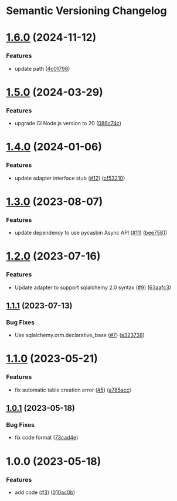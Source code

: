 # Semantic Versioning Changelog

# [1.6.0](https://github.com/officialpycasbin/async-sqlalchemy-adapter/compare/v1.5.0...v1.6.0) (2024-11-12)


### Features

* update path ([4c01798](https://github.com/officialpycasbin/async-sqlalchemy-adapter/commit/4c01798d7ad27c74da24a4e27bac673538dca079))

# [1.5.0](https://github.com/officialpycasbin/async-sqlalchemy-adapter/compare/v1.4.0...v1.5.0) (2024-03-29)


### Features

* upgrade CI Node.js version to 20 ([086c74c](https://github.com/officialpycasbin/async-sqlalchemy-adapter/commit/086c74cc8869f292533c1e082fe5b138e140fffe))

# [1.4.0](https://github.com/officialpycasbin/async-sqlalchemy-adapter/compare/v1.3.0...v1.4.0) (2024-01-06)


### Features

* update adapter interface stub ([#12](https://github.com/officialpycasbin/async-sqlalchemy-adapter/issues/12)) ([cf53210](https://github.com/officialpycasbin/async-sqlalchemy-adapter/commit/cf532104a94ac4bc9dd0f622a724acaa0f12a9b7))

# [1.3.0](https://github.com/officialpycasbin/async-sqlalchemy-adapter/compare/v1.2.0...v1.3.0) (2023-08-07)


### Features

* update dependency to use pycasbin Async API ([#11](https://github.com/officialpycasbin/async-sqlalchemy-adapter/issues/11)) ([bee7581](https://github.com/officialpycasbin/async-sqlalchemy-adapter/commit/bee7581172770e6b58a6da0043a7fa78e9d70ad1))

# [1.2.0](https://github.com/officialpycasbin/async-sqlalchemy-adapter/compare/v1.1.1...v1.2.0) (2023-07-16)


### Features

* Update adapter to support sqlalchemy 2.0 syntax ([#9](https://github.com/officialpycasbin/async-sqlalchemy-adapter/issues/9)) ([63aafc3](https://github.com/officialpycasbin/async-sqlalchemy-adapter/commit/63aafc3775784c4fa5324b4a2c87468a2eb5b39d))

## [1.1.1](https://github.com/officialpycasbin/async-sqlalchemy-adapter/compare/v1.1.0...v1.1.1) (2023-07-13)


### Bug Fixes

* Use sqlalchemy.orm.declarative_base ([#7](https://github.com/officialpycasbin/async-sqlalchemy-adapter/issues/7)) ([a323738](https://github.com/officialpycasbin/async-sqlalchemy-adapter/commit/a3237386df6f332cf7494f6c8bf52a1e350ce391))

# [1.1.0](https://github.com/officialpycasbin/async-sqlalchemy-adapter/compare/v1.0.1...v1.1.0) (2023-05-21)


### Features

* fix automatic table creation error ([#5](https://github.com/officialpycasbin/async-sqlalchemy-adapter/issues/5)) ([a785acc](https://github.com/officialpycasbin/async-sqlalchemy-adapter/commit/a785acc1c987a3a16317ed1f8376600ef3ceb179))

## [1.0.1](https://github.com/officialpycasbin/async-sqlalchemy-adapter/compare/v1.0.0...v1.0.1) (2023-05-18)


### Bug Fixes

* fix code format ([73cad4e](https://github.com/officialpycasbin/async-sqlalchemy-adapter/commit/73cad4eecb8221b3ac64d628c7df5d777b0d8a74))

# 1.0.0 (2023-05-18)


### Features

* add code ([#3](https://github.com/officialpycasbin/async-sqlalchemy-adapter/issues/3)) ([010ac0b](https://github.com/officialpycasbin/async-sqlalchemy-adapter/commit/010ac0bc28428c48fc9693c862351740afdeebba))
